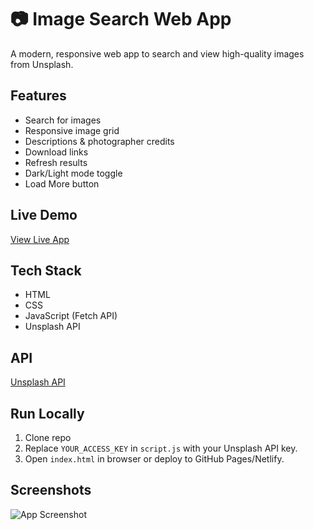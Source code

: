 # 📷 Image Search Web App

A modern, responsive web app to search and view high-quality images from Unsplash.

##  Features
-  Search for images
-  Responsive image grid
-  Descriptions & photographer credits
-  Download links
-  Refresh results
-  Dark/Light mode toggle
-  Load More button

##  Live Demo
[View Live App](https://yourusername.github.io/image-search-app)

##  Tech Stack
- HTML
- CSS
- JavaScript (Fetch API)
- Unsplash API

##  API
[Unsplash API](https://unsplash.com/documentation)

## Run Locally
1. Clone repo
2. Replace `YOUR_ACCESS_KEY` in `script.js` with your Unsplash API key.
3. Open `index.html` in browser or deploy to GitHub Pages/Netlify.

##  Screenshots
![App Screenshot](screenshot1.png)
